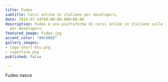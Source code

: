 ```yaml
---
title: Fudeo
subtitle: Corsi online in italiano per developers.
date: 2019-07-24T00:00:00.000+00:00
description: Fudeo è una piattaforma di corsi online in italiano sulle ultime tecnologie
  per developers.
featured_image: Fudeo.jpg
accent_color: "#4C60E6"
gallery_images:
- logo-short-blu.png
- copertina.png
published: false

---
```

Fudeo nasce 